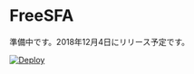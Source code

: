 # FreeSFA

準備中です。2018年12月4日にリリース予定です。

[![Deploy](https://www.herokucdn.com/deploy/button.png)](https://heroku.com/deploy)
